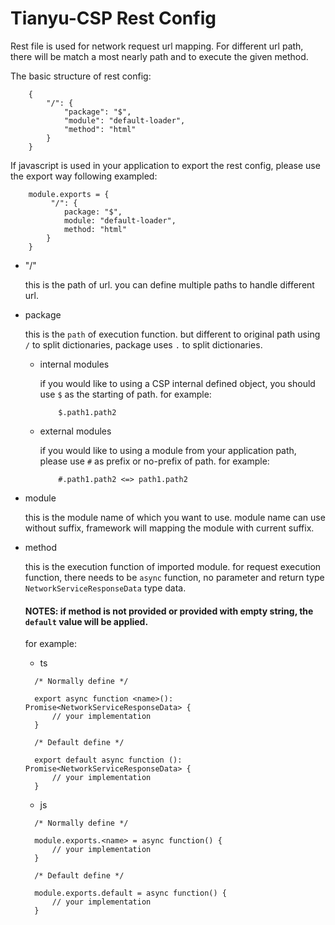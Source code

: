 # Tianyu-CSP Rest Config

Rest file is used for network request url mapping. For different url path, there will be match a most nearly path and to execute the given method.

The basic structure of rest config:

```
    {
        "/": {
            "package": "$",
            "module": "default-loader",
            "method": "html"
        }
    }
```

If javascript is used in your application to export the rest config, please use the export way following exampled:

```
    module.exports = {
         "/": {
            package: "$",
            module: "default-loader",
            method: "html"
        }
    }
```

- "/"

  this is the path of url. you can define multiple paths to handle different url.

- package

  this is the `path` of execution function. but different to original path using `/` to split dictionaries, package uses `.` to split dictionaries.

  - internal modules

    if you would like to using a CSP internal defined object, you should use `$` as the starting of path. for example:

    ```
        $.path1.path2
    ```

  - external modules

    if you would like to using a module from your application path, please use `#` as prefix or no-prefix of path. for example:

    ```
        #.path1.path2 <=> path1.path2
    ```

- module

  this is the module name of which you want to use. module name can use without suffix, framework will mapping the module with current suffix.

- method

  this is the execution function of imported module. for request execution function, there needs to be `async` function, no parameter and return type `NetworkServiceResponseData` type data.

  #### NOTES: if method is not provided or provided with empty string, the `default` value will be applied.

  for example:

  - ts

  ```
    /* Normally define */

    export async function <name>(): Promise<NetworkServiceResponseData> {
        // your implementation
    }

    /* Default define */

    export default async function (): Promise<NetworkServiceResponseData> {
        // your implementation
    }
  ```

  - js

  ```
    /* Normally define */

    module.exports.<name> = async function() {
        // your implementation
    }

    /* Default define */

    module.exports.default = async function() {
        // your implementation
    }
  ```
